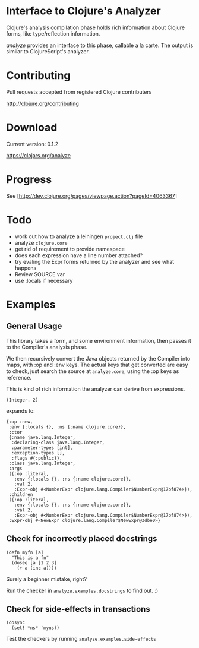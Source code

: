 # Interface to Clojure's Analyzer

Clojure's analysis compilation phase holds rich information about Clojure forms, like type/reflection information.

_analyze_ provides an interface to this phase, callable a la carte. The output is similar to ClojureScript's analyzer.

# Contributing

Pull requests accepted from registered Clojure contributers

http://clojure.org/contributing

# Download

Current version: 0.1.2

https://clojars.org/analyze

# Progress

See [http://dev.clojure.org/pages/viewpage.action?pageId=4063367]

# Todo

- work out how to analyze a leiningen `project.clj` file
- analyze `clojure.core`
- get rid of requirement to provide namespace
- does each expression have a line number attached?
- try evaling the Expr forms returned by the analyzer and see what happens
- Review SOURCE var
- use :locals if necessary

# Examples

## General Usage

This library takes a form, and some environment information, then passes it to the Compiler's analysis phase.

We then recursively convert the Java objects returned by the Compiler into maps, with :op and :env keys.
The actual keys that get converted are easy to check, just search the source at `analyze.core`, using the :op 
keys as reference.

This is kind of rich information the analyzer can derive from expressions.

```
(Integer. 2)
```

expands to:

```
{:op :new,
 :env {:locals {}, :ns {:name clojure.core}},
 :ctor
 {:name java.lang.Integer,
  :declaring-class java.lang.Integer,
  :parameter-types [int],
  :exception-types [],
  :flags #{:public}},
 :class java.lang.Integer,
 :args
 ({:op :literal,
   :env {:locals {}, :ns {:name clojure.core}},
   :val 2,
   :Expr-obj #<NumberExpr clojure.lang.Compiler$NumberExpr@17bf874>}),
 :children
 ({:op :literal,
   :env {:locals {}, :ns {:name clojure.core}},
   :val 2,
   :Expr-obj #<NumberExpr clojure.lang.Compiler$NumberExpr@17bf874>}),
 :Expr-obj #<NewExpr clojure.lang.Compiler$NewExpr@3dbe0>}
```

## Check for incorrectly placed docstrings

```
(defn myfn [a]
  "This is a fn"
  (doseq [a [1 2 3]
    (+ a (inc a))))
```

Surely a beginner mistake, right?

Run the checker in `analyze.examples.docstrings` to find out. :)

## Check for side-effects in transactions

```
(dosync
  (set! *ns* 'myns))
```

Test the checkers by running `analyze.examples.side-effects`
